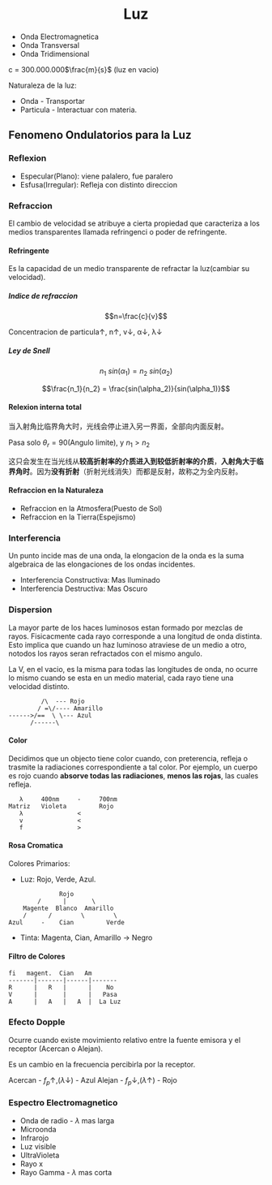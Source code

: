 <h1 align="center">Luz</h1>

- Onda Electromagnetica
- Onda Transversal
- Onda Tridimensional

c = 300.000.000$\frac{m}{s}$ (luz en vacio)

Naturaleza de la luz:
- Onda - Transportar
- Particula - Interactuar con materia.

## Fenomeno Ondulatorios para la Luz

### Reflexion

- Especular(Plano): viene palalero, fue paralero
- Esfusa(Irregular): Refleja con distinto direccion

### Refraccion

El cambio de velocidad se atribuye a cierta propiedad que caracteriza a los medios transparentes llamada refringenci o poder de refringente.

#### Refringente

Es la capacidad de un medio transparente de refractar la luz(cambiar su velocidad).

##### Indice de refraccion

$$n=\frac{c}{v}$$

Concentracion de particula↑, n↑, v↓, α↓, λ↓

##### Ley de Snell

$$n_1\ sin(\alpha_1) = n_2\ sin(\alpha_2)$$

$$\frac{n_1}{n_2} = \frac{sin(\alpha_2)}{sin(\alpha_1)}$$


#### Relexion interna total

当入射角比临界角大时，光线会停止进入另一界面，全部向内面反射。

Pasa solo  $\theta_r = 90$(Angulo limite), y $n_1 > n_2$

这只会发生在当光线从**较高折射率的介质进入到较低折射率的介质**，**入射角大于临界角时**。因为**没有折射**（折射光线消失）而都是反射，故称之为全内反射。

#### Refraccion en la Naturaleza

- Refraccion en la Atmosfera(Puesto de Sol)
- Refraccion en la Tierra(Espejismo)

### Interferencia

Un punto incide mas de una onda, la elongacion de la onda es la suma algebraica de las elongaciones de los ondas incidentes.

- Interferencia Constructiva: Mas Iluminado
- Interferencia Destructiva: Mas Oscuro

### Dispersion

La mayor parte de los haces luminosos estan formado por mezclas de rayos. Fisicacmente cada rayo corresponde a una longitud de onda distinta. Esto implica que cuando un haz luminoso atraviese de un medio a otro, notodos los rayos seran refractados con el mismo angulo.

La V, en el vacio, es la misma para todas las longitudes de onda, no ocurre lo mismo cuando se esta en un medio material, cada rayo tiene una velocidad distinto.
```
         /\  --- Rojo
        / =\/---- Amarillo
------>/==  \ \--- Azul
      /------\
```

#### Color

Decidimos que un objecto tiene color cuando, con preterencia, refleja o trasmite la radiaciones correspondiente a tal color. Por ejemplo, un cuerpo es rojo cuando **absorve todas las radiaciones**, **menos las rojas**, las cuales refleja.

```
   λ     400nm     -     700nm
Matriz   Violeta         Rojo
   λ               <
   v               <
   f               >
```

#### Rosa Cromatica

Colores Primarios:

- Luz: Rojo, Verde, Azul.

```
              Rojo
        /      |       \
    Magente  Blanco  Amarillo
    /      /        \        \
Azul     -    Cian         Verde
```

- Tinta: Magenta, Cian, Amarillo -> Negro

#### Filtro de Colores

```
fi   magent.  Cian   Am
-------|-------|------|-------
R      |   R   |      |    No
V      |       |      |   Pasa
A      |   A   |   A  |  La Luz
```


### Efecto Dopple

Ocurre cuando existe movimiento relativo entre la fuente emisora y el receptor (Acercan o Alejan).

Es un cambio en la frecuencia percibirla por la receptor.

Acercan - $f_p \uparrow,(\lambda \downarrow)$ - Azul
Alejan - $f_p \downarrow,(\lambda \uparrow)$ - Rojo

### Espectro Electromagnetico

- Onda de radio   - $\lambda$ mas larga
- Microonda
- Infrarojo
- Luz visible
- UltraVioleta
- Rayo x
- Rayo Gamma - $\lambda$ mas corta